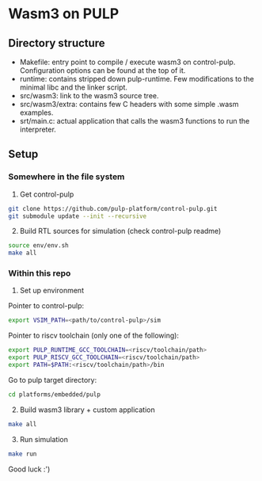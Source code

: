 # Wasm3 on PULP

## Directory structure

- Makefile: entry point to compile / execute wasm3 on control-pulp. Configuration options can be found at the top of it.
- runtime: contains stripped down pulp-runtime. Few modifications to the minimal libc and the linker script. 
- src/wasm3: link to the wasm3 source tree.
- src/wasm3/extra: contains few C headers with some simple .wasm examples.
- srt/main.c: actual application that calls the wasm3 functions to run the interpreter.

## Setup

### Somewhere in the file system


1. Get control-pulp
```bash
git clone https://github.com/pulp-platform/control-pulp.git
git submodule update --init --recursive
```

2. Build RTL sources for simulation (check control-pulp readme)
```bash
source env/env.sh
make all
```

### Within this repo

1. Set up environment

Pointer to control-pulp:
```bash
export VSIM_PATH=<path/to/control-pulp>/sim
```

Pointer to riscv toolchain (only one of the following):
```bash
export PULP_RUNTIME_GCC_TOOLCHAIN=<riscv/toolchain/path>
export PULP_RISCV_GCC_TOOLCHAIN=<riscv/toolchain/path>
export PATH=$PATH:<riscv/toolchain/path>/bin
```

Go to pulp target directory:

```bash
cd platforms/embedded/pulp
```

2. Build wasm3 library + custom application
 
```bash
make all
```

3. Run simulation

```bash
make run
```

Good luck :')
